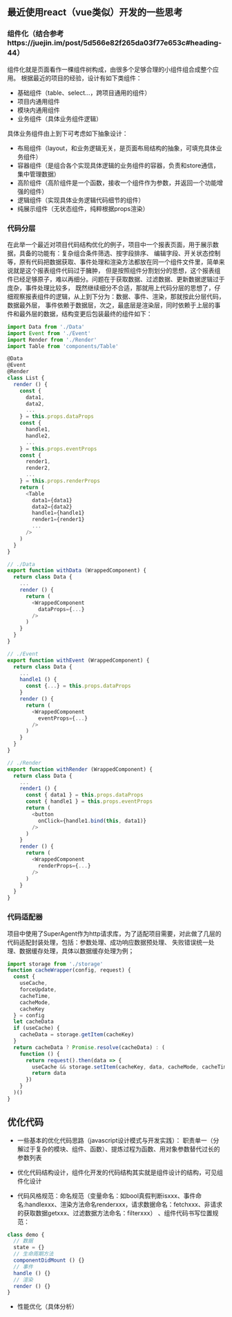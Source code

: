 ## 最近使用react（vue类似）开发的一些思考

### 组件化（结合参考https://juejin.im/post/5d566e82f265da03f77e653c#heading-44）
组件化就是页面看作一棵组件树构成，由很多个足够合理的小组件组合成整个应用。
根据最近的项目的经验，设计有如下类组件：

* 基础组件（table、select...，跨项目通用的组件）
* 项目内通用组件
* 模块内通用组件
* 业务组件（具体业务组件逻辑）

具体业务组件由上到下可考虑如下抽象设计：
* 布局组件（layout，和业务逻辑无关，是页面布局结构的抽象，可填充具体业务组件）
* 容器组件（是组合各个实现具体逻辑的业务组件的容器，负责和store通信，集中管理数据）
* 高阶组件（高阶组件是一个函数，接收一个组件作为参数，并返回一个功能增强的组件）
* 逻辑组件（实现具体业务逻辑代码细节的组件）
* 纯展示组件（无状态组件，纯粹根据props渲染）

### 代码分层
在此举一个最近对项目代码结构优化的例子，项目中一个报表页面，用于展示数据，具备的功能有：复杂组合条件筛选、按字段排序、
编辑字段、开关状态控制等，原有代码把数据获取、事件处理和渲染方法都放在同一个组件文件里，简单来说就是这个报表组件代码过于臃肿，
但是按照组件分割划分的思想，这个报表组件已经足够原子，难以再细分。问题在于获取数据、过滤数据、更新数据逻辑过于庞杂，事件处理比较多，
既然继续细分不合适，那就用上代码分层的思想了，仔细观察报表组件的逻辑，从上到下分为：数据、事件、渲染，那就按此分层代码，数据最外层，
事件依赖于数据层，次之，最底层是渲染层，同时依赖于上层的事件和最外层的数据，结构变更后包装最终的组件如下：
```javascript
import Data from './Data'
import Event from './Event'
import Render from './Render'
import Table from 'components/Table'

@Data
@Event
@Render
class List {
  render () {
    const {
      data1,
      data2,
      ...
    } = this.props.dataProps
    const {
      handle1,
      handle2,
      ...
    } = this.props.eventProps
    const {
      render1,
      render2,
      ...
    } = this.props.renderProps
    return (
      <Table
        data1={data1}
        data2={data2}
        handle1={handle1}
        render1={render1}
        ...
      />
    )
  }
}
```

```javascript
// ./Data
export function withData (WrappedComponent) {
  return class Data {
    ...
    render () {
      return (
        <WrappedComponent
          dataProps={...}
        />
      )
    }
  }
}
```
```javascript
// ./Event
export function withEvent (WrappedComponent) {
  return class Data {
    ...
    handle1 () {
      const {...} = this.props.dataProps
    }
    render () {
      return (
        <WrappedComponent
          eventProps={...}
        />
      )
    }
  }
}
```

```javascript
// ./Render
export function withRender (WrappedComponent) {
  return class Data {
    ...
    render1 () {
      const { data1 } = this.props.dataProps
      const { handle1 } = this.props.eventProps
      return (
        <button
          onClick={handle1.bind(this, data1)}
        />
      )
    }
    render () {
      return (
        <WrappedComponent
          renderProps={...}
        />
      )
    }
  }
}
```

### 代码适配器
项目中使用了SuperAgent作为http请求库，为了适配项目需要，对此做了几层的代码适配封装处理，包括：参数处理、成功响应数据预处理、
失败错误统一处理、数据缓存处理，具体以数据缓存处理为例；
```javascript
import storage from './storage'
function cacheWrapper(config, request) {
  const {
    useCache,
    forceUpdate,
    cacheTime,
    cacheMode,
    cacheKey
  } = config
  let cacheData
  if (useCache) {
    cacheData = storage.getItem(cacheKey)
  }
  return cacheData ? Promise.resolve(cacheData) : (
    function () {
      return request().then(data => {
        useCache && storage.setItem(cacheKey, data, cacheMode, cacheTime)
        return data
      })
    }
  )()
}
```

## 优化代码
* 一些基本的优化代码思路（javascript设计模式与开发实践）：
职责单一（分解过于复杂的模块、组件、函数）、提炼过程为函数、用对象参数替代过长的参数列表

* 优化代码结构设计，组件化开发的代码结构其实就是组件设计的结构，可见组件化设计

* 代码风格规范：命名规范（变量命名：如bool真假判断isxxx、事件命名:handlexxx、渲染方法命名renderxxx，请求数据命名：fetchxxx、非请求的获取数据getxxx、过滤数据方法命名：filterxxx）
、组件代码书写位置规范：
```javascript
class demo {
  // 数据
  state = {}
  // 生命周期方法
  componentDidMount () {}
  // 事件
  handle () {}
  // 渲染
  render () {}
}
```

* 性能优化（具体分析）